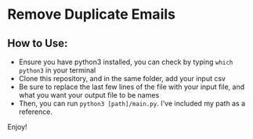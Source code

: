 # Remove Duplicate Emails
## How to Use:

-  Ensure you have python3 installed, you can check by typing `which python3` in your terminal
- Clone this repository, and in the same folder, add your input csv
- Be sure to replace the last few lines of the file with your input file, and what you want your output file to be names
- Then, you can run `python3 [path]/main.py`. I've included my path as a reference.

Enjoy!
